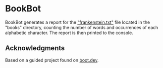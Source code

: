 # BookBot

BookBot generates a report for the ["frankenstein.txt"](https://raw.githubusercontent.com/asweigart/codebreaker/master/frankenstein.txt) file located in the "books" directory, counting the number of words and occurrences of each alphabetic character. The report is then printed to the console.

## Acknowledgments

Based on a guided project found on [boot.dev](https://www.boot.dev).
